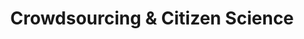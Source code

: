 ---
# This topic lives at
# https://digital.gov/topics/crowdsourcing-and-citizen-science

slug: "crowdsourcing-and-citizen-science"

# Topic Title
title: "Crowdsourcing &amp; Citizen Science"

# description — keep it short and clear
summary: ""


# Weight
weight: 1

# For more information on managing topics,
# see https://github.com/GSA/digitalgov.gov/wiki
---